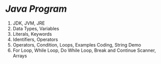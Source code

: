 # _Java Program_

1. JDK, JVM, JRE
2. Data Types, Variables
3. Literals, Keywords 
4. Identifiers, Operators
5. Operators, Condition, Loops, Examples Coding, String Demo
6. For Loop, While Loop, Do While Loop, Break and Continue
 Scanner, Arrays
